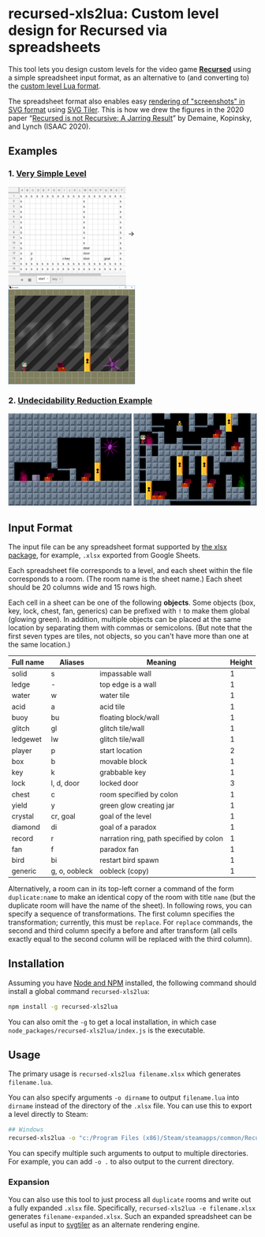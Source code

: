# recursed-xls2lua: Custom level design for Recursed via spreadsheets

This tool lets you design custom levels for the video game
**[Recursed](http://store.steampowered.com/app/497780/Recursed/)**
using a simple spreadsheet input format, as an alternative to
(and converting to) the
[custom level Lua format](http://steamcommunity.com/sharedfiles/filedetails/?id=800043882).

The spreadsheet format also enables easy
[rendering of "screenshots" in SVG format](svgtiler)
using [SVG Tiler](https://github.com/edemaine/svgtiler).
This is how we drew the figures in the 2020 paper
&ldquo;[Recursed is not Recursive:
A Jarring Result](https://arxiv.org/abs/2002.05131)&rdquo;
by Demaine, Kopinsky, and Lynch (ISAAC 2020).

## Examples

### 1. [Very Simple Level](examples/simpletest)

<img align="middle" height="200" src="examples/simpletest/simpletest_gsheet1.png"> &rarr; <img align="middle" height="200" src="examples/simpletest/simpletest1.png">

### 2. [Undecidability Reduction Example](examples/undecidable)

<img width="250" src="examples/undecidable/undecidable_start.svg"> <img width="250" src="examples/undecidable/undecidable_BJ00.svg">

## Input Format

The input file can be any spreadsheet format supported by
[the xlsx package](https://www.npmjs.com/package/xlsx), for example,
`.xlsx` exported from Google Sheets.

Each spreadsheet file corresponds to a level, and each sheet within
the file corresponds to a room.  (The room name is the sheet name.)
Each sheet should be 20 columns wide and 15 rows high.

Each cell in a sheet can be one of the following **objects**.
Some objects (box, key, lock, chest, fan, generics) can be prefixed with
`!` to make them global (glowing green).
In addition, multiple objects can be placed at the same location
by separating them with commas or semicolons.
(But note that the first seven types are tiles, not objects, so you can't
have more than one at the same location.)

Full name | Aliases       | Meaning             | Height
--------- | -------       | -------             | ------
solid     | s             | impassable wall     | 1
ledge     | -             | top edge is a wall  | 1
water     | w             | water tile          | 1
acid      | a             | acid tile           | 1
buoy      | bu            | floating block/wall | 1
glitch    | gl            | glitch tile/wall    | 1
ledgewet  | lw            | glitch tile/wall    | 1
player    | p             | start location      | 2
box       | b             | movable block       | 1
key       | k             | grabbable key       | 1
lock      | l, d, door    | locked door         | 3
chest     | c             | room specified by colon | 1
yield     | y             | green glow creating jar | 1
crystal   | cr, goal      | goal of the level   | 1
diamond   | di            | goal of a paradox   | 1
record    | r             | narration ring, path specified by colon | 1
fan       | f             | paradox fan         | 1
bird      | bi            | restart bird spawn  | 1
generic   | g, o, oobleck | oobleck (copy)      | 1

Alternatively, a room can in its top-left corner a command of the form
`duplicate:name` to make an identical copy of the room with title `name`
(but the duplicate room will have the name of the sheet).
In following rows, you can specify a sequence of transformations.
The first column specifies the transformation; currently, this must be
`replace`.  For `replace` commands, the second and third column specify
a before and after transform (all cells exactly equal to the second column
will be replaced with the third column).

## Installation

Assuming you have [Node and NPM](https://nodejs.org/) installed,
the following command should install a global command `recursed-xls2lua`:

```bash
npm install -g recursed-xls2lua
```

You can also omit the `-g` to get a local installation, in which case
`node_packages/recursed-xls2lua/index.js` is the executable.

## Usage

The primary usage is `recursed-xls2lua filename.xlsx`
which generates `filename.lua`.

You can also specify arguments `-o dirname` to output `filename.lua`
into `dirname` instead of the directory of the `.xlsx` file.
You can use this to export a level directly to Steam:

```bash
## Windows
recursed-xls2lua -o "c:/Program Files (x86)/Steam/steamapps/common/Recursed/custom/missions/" level.xlsx
```

You can specify multiple such arguments to output to multiple directories.
For example, you can add `-o .` to also output to the current directory.

### Expansion

You can also use this tool to just process all `duplicate` rooms and write out
a fully expanded `.xlsx` file.  Specifically,
`recursed-xls2lua -e filename.xlsx` generates `filename-expanded.xlsx`.
Such an expanded spreadsheet can be useful as input to
[svgtiler](https://github.com/edemaine/svgtiler/)
as an alternate rendering engine.
